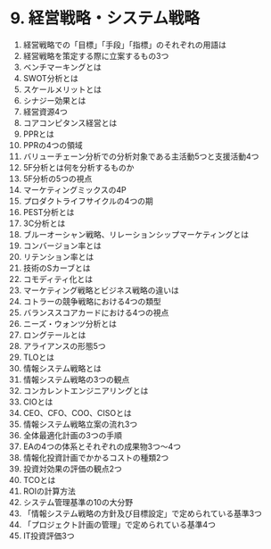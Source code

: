 # 9. 経営戦略・システム戦略

1. 経営戦略での「目標」「手段」「指標」のそれぞれの用語は
2. 経営戦略を策定する際に立案するもの3つ
3. ベンチマーキングとは
4. SWOT分析とは
5. スケールメリットとは
6. シナジー効果とは
7. 経営資源4つ
8. コアコンピタンス経営とは
9. PPRとは
10. PPRの4つの領域
11. バリューチェーン分析での分析対象である主活動5つと支援活動4つ
12. 5F分析とは何を分析するものか
13. 5F分析の5つの視点
14. マーケティングミックスの4P
15. プロダクトライフサイクルの4つの期
16. PEST分析とは
17. 3C分析とは
18. ブルーオーシャン戦略、リレーションシップマーケティングとは
19. コンバージョン率とは
20. リテンション率とは
21. 技術のSカーブとは
22. コモディティ化とは
23. マーケティング戦略とビジネス戦略の違いは
24. コトラーの競争戦略における4つの類型
25. バランススコアカードにおける4つの視点
26. ニーズ・ウォンツ分析とは
27. ロングテールとは
28. アライアンスの形態5つ
29. TLOとは
30. 情報システム戦略とは
31. 情報システム戦略の3つの観点
32. コンカレントエンジニアリングとは
33. CIOとは
34. CEO、CFO、COO、CISOとは
35. 情報システム戦略立案の流れ3つ
36. 全体最適化計画の3つの手順
37. EAの4つの体系とそれぞれの成果物3つ〜4つ
38. 情報化投資計画でかかるコストの種類2つ
39. 投資対効果の評価の観点2つ
40. TCOとは
41. ROIの計算方法
42. システム管理基準の10の大分野
43. 「情報システム戦略の方針及び目標設定」で定められている基準3つ
44. 「プロジェクト計画の管理」で定められている基準4つ
45. IT投資評価3つ
